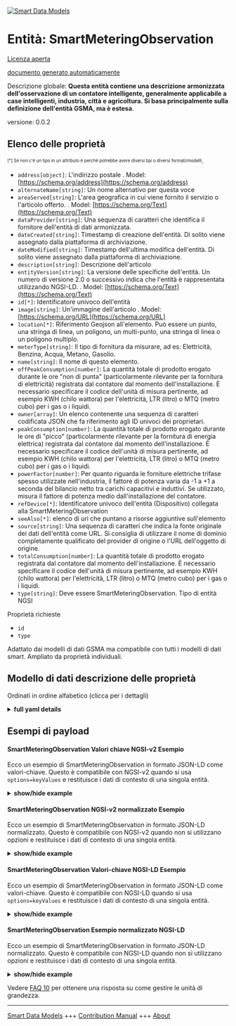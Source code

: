 <!-- 10-Header -->  
[![Smart Data Models](https://smartdatamodels.org/wp-content/uploads/2022/01/SmartDataModels_logo.png "Logo")](https://smartdatamodels.org)  
Entità: SmartMeteringObservation  
================================<!-- /10-Header -->  
<!-- 15-License -->  
[Licenza aperta](https://github.com/smart-data-models//dataModel.Device/blob/master/SmartMeteringObservation/LICENSE.md)  
[documento generato automaticamente](https://docs.google.com/presentation/d/e/2PACX-1vTs-Ng5dIAwkg91oTTUdt8ua7woBXhPnwavZ0FxgR8BsAI_Ek3C5q97Nd94HS8KhP-r_quD4H0fgyt3/pub?start=false&loop=false&delayms=3000#slide=id.gb715ace035_0_60)  
<!-- /15-License -->  
<!-- 20-Description -->  
Descrizione globale: **Questa entità contiene una descrizione armonizzata dell'osservazione di un contatore intelligente, generalmente applicabile a case intelligenti, industria, città e agricoltura. Si basa principalmente sulla definizione dell'entità GSMA, ma è estesa**.  
versione: 0.0.2  
<!-- /20-Description -->  
<!-- 30-PropertiesList -->  

## Elenco delle proprietà  

<sup><sub>[*] Se non c'è un tipo in un attributo è perché potrebbe avere diversi tipi o diversi formati/modelli</sub></sup>.  
- `address[object]`: L'indirizzo postale  . Model: [https://schema.org/address](https://schema.org/address)- `alternateName[string]`: Un nome alternativo per questa voce  - `areaServed[string]`: L'area geografica in cui viene fornito il servizio o l'articolo offerto.  . Model: [https://schema.org/Text](https://schema.org/Text)- `dataProvider[string]`: Una sequenza di caratteri che identifica il fornitore dell'entità di dati armonizzata.  - `dateCreated[string]`: Timestamp di creazione dell'entità. Di solito viene assegnato dalla piattaforma di archiviazione.  - `dateModified[string]`: Timestamp dell'ultima modifica dell'entità. Di solito viene assegnato dalla piattaforma di archiviazione.  - `description[string]`: Descrizione dell'articolo  - `entityVersion[string]`: La versione delle specifiche dell'entità. Un numero di versione 2.0 o successivo indica che l'entità è rappresentata utilizzando NGSI-LD.  . Model: [https://schema.org/Text](https://schema.org/Text)- `id[*]`: Identificatore univoco dell'entità  - `image[string]`: Un'immagine dell'articolo  . Model: [https://schema.org/URL](https://schema.org/URL)- `location[*]`: Riferimento Geojson all'elemento. Può essere un punto, una stringa di linea, un poligono, un multi-punto, una stringa di linea o un poligono multiplo.  - `meterType[string]`: Il tipo di fornitura da misurare, ad es: Elettricità, Benzina, Acqua, Metano, Gasolio.  - `name[string]`: Il nome di questo elemento.  - `offPeakConsumption[number]`: La quantità totale di prodotto erogato durante le ore "non di punta" (particolarmente rilevante per la fornitura di elettricità) registrata dal contatore dal momento dell'installazione. È necessario specificare il codice dell'unità di misura pertinente, ad esempio KWH (chilo wattora) per l'elettricità, LTR (litro) o MTQ (metro cubo) per i gas o i liquidi.  - `owner[array]`: Un elenco contenente una sequenza di caratteri codificata JSON che fa riferimento agli ID univoci dei proprietari.  - `peakConsumption[number]`: La quantità totale di prodotto erogato durante le ore di "picco" (particolarmente rilevante per la fornitura di energia elettrica) registrata dal contatore dal momento dell'installazione. È necessario specificare il codice dell'unità di misura pertinente, ad esempio KWH (chilo wattora) per l'elettricità, LTR (litro) o MTQ (metro cubo) per i gas o i liquidi.  - `powerFactor[number]`: Per quanto riguarda le forniture elettriche trifase spesso utilizzate nell'industria, il fattore di potenza varia da -1 a +1 a seconda del bilancio netto tra carichi capacitivi e induttivi. Se utilizzato, misura il fattore di potenza medio dall'installazione del contatore.  - `refDevice[*]`: Identificatore univoco dell'entità (Dispositivo) collegata alla SmartMeteringObservation  - `seeAlso[*]`: elenco di uri che puntano a risorse aggiuntive sull'elemento  - `source[string]`: Una sequenza di caratteri che indica la fonte originale dei dati dell'entità come URL. Si consiglia di utilizzare il nome di dominio completamente qualificato del provider di origine o l'URL dell'oggetto di origine.  - `totalConsumption[number]`: La quantità totale di prodotto erogato registrata dal contatore dal momento dell'installazione. È necessario specificare il codice dell'unità di misura pertinente, ad esempio KWH (chilo wattora) per l'elettricità, LTR (litro) o MTQ (metro cubo) per i gas o i liquidi.  - `type[string]`: Deve essere SmartMeteringObservation. Tipo di entità NGSI  <!-- /30-PropertiesList -->  
<!-- 35-RequiredProperties -->  
Proprietà richieste  
- `id`  - `type`  <!-- /35-RequiredProperties -->  
<!-- 40-RequiredProperties -->  
Adattato dai modelli di dati GSMA ma compatibile con tutti i modelli di dati smart. Ampliato da proprietà individuali.  
<!-- /40-RequiredProperties -->  
<!-- 50-DataModelHeader -->  
## Modello di dati descrizione delle proprietà  
Ordinati in ordine alfabetico (clicca per i dettagli)  
<!-- /50-DataModelHeader -->  
<!-- 60-ModelYaml -->  
<details><summary><strong>full yaml details</strong></summary>    
```yaml  
SmartMeteringObservation:    
  description: 'This entity contains a harmonised description of a Smart Meter Observation, generally applicable for Smart Homes, Industry, Cities and Agriculture. It is based mostly in the GSMA entity definition but it is extended'    
  properties:    
    address:    
      description: 'The mailing address'    
      properties:    
        addressCountry:    
          description: 'Property. The country. For example, Spain. Model:''https://schema.org/addressCountry'''    
          type: string    
        addressLocality:    
          description: 'Property. The locality in which the street address is, and which is in the region. Model:''https://schema.org/addressLocality'''    
          type: string    
        addressRegion:    
          description: 'Property. The region in which the locality is, and which is in the country. Model:''https://schema.org/addressRegion'''    
          type: string    
        postOfficeBoxNumber:    
          description: 'Property. The post office box number for PO box addresses. For example, 03578. Model:''https://schema.org/postOfficeBoxNumber'''    
          type: string    
        postalCode:    
          description: 'Property. The postal code. For example, 24004. Model:''https://schema.org/https://schema.org/postalCode'''    
          type: string    
        streetAddress:    
          description: 'Property. The street address. Model:''https://schema.org/streetAddress'''    
          type: string    
      type: object    
      x-ngsi:    
        model: https://schema.org/address    
        type: Property    
    alternateName:    
      description: 'An alternative name for this item'    
      type: string    
      x-ngsi:    
        type: Property    
    areaServed:    
      description: 'The geographic area where a service or offered item is provided'    
      type: string    
      x-ngsi:    
        model: https://schema.org/Text    
        type: Property    
    dataProvider:    
      description: 'A sequence of characters identifying the provider of the harmonised data entity.'    
      type: string    
      x-ngsi:    
        type: Property    
    dateCreated:    
      description: 'Entity creation timestamp. This will usually be allocated by the storage platform.'    
      format: date-time    
      type: string    
      x-ngsi:    
        type: Property    
    dateModified:    
      description: 'Timestamp of the last modification of the entity. This will usually be allocated by the storage platform.'    
      format: date-time    
      type: string    
      x-ngsi:    
        type: Property    
    description:    
      description: 'A description of this item'    
      type: string    
      x-ngsi:    
        type: Property    
    entityVersion:    
      description: 'The entity specification version. A version number of 2.0 or later denotes the entity is represented using NGSI-LD'    
      enum:    
        - 2.0    
        - LD    
      type: string    
      x-ngsi:    
        model: https://schema.org/Text    
        type: Property    
    id:    
      anyOf: &smartmeteringobservation_-_properties_-_owner_-_items_-_anyof    
        - description: 'Property. Identifier format of any NGSI entity'    
          maxLength: 256    
          minLength: 1    
          pattern: ^[\w\-\.\{\}\$\+\*\[\]`|~^@!,:\\]+$    
          type: string    
        - description: 'Property. Identifier format of any NGSI entity'    
          format: uri    
          type: string    
      description: 'Unique identifier of the entity'    
      x-ngsi:    
        type: Property    
    image:    
      description: 'An image of the item'    
      format: uri    
      type: string    
      x-ngsi:    
        model: https://schema.org/URL    
        type: Property    
    location:    
      description: 'Geojson reference to the item. It can be Point, LineString, Polygon, MultiPoint, MultiLineString or MultiPolygon'    
      oneOf:    
        - description: 'Geoproperty. Geojson reference to the item. Point'    
          properties:    
            bbox:    
              items:    
                type: number    
              minItems: 4    
              type: array    
            coordinates:    
              items:    
                type: number    
              minItems: 2    
              type: array    
            type:    
              enum:    
                - Point    
              type: string    
          required:    
            - type    
            - coordinates    
          title: 'GeoJSON Point'    
          type: object    
        - description: 'Geoproperty. Geojson reference to the item. LineString'    
          properties:    
            bbox:    
              items:    
                type: number    
              minItems: 4    
              type: array    
            coordinates:    
              items:    
                items:    
                  type: number    
                minItems: 2    
                type: array    
              minItems: 2    
              type: array    
            type:    
              enum:    
                - LineString    
              type: string    
          required:    
            - type    
            - coordinates    
          title: 'GeoJSON LineString'    
          type: object    
        - description: 'Geoproperty. Geojson reference to the item. Polygon'    
          properties:    
            bbox:    
              items:    
                type: number    
              minItems: 4    
              type: array    
            coordinates:    
              items:    
                items:    
                  items:    
                    type: number    
                  minItems: 2    
                  type: array    
                minItems: 4    
                type: array    
              type: array    
            type:    
              enum:    
                - Polygon    
              type: string    
          required:    
            - type    
            - coordinates    
          title: 'GeoJSON Polygon'    
          type: object    
        - description: 'Geoproperty. Geojson reference to the item. MultiPoint'    
          properties:    
            bbox:    
              items:    
                type: number    
              minItems: 4    
              type: array    
            coordinates:    
              items:    
                items:    
                  type: number    
                minItems: 2    
                type: array    
              type: array    
            type:    
              enum:    
                - MultiPoint    
              type: string    
          required:    
            - type    
            - coordinates    
          title: 'GeoJSON MultiPoint'    
          type: object    
        - description: 'Geoproperty. Geojson reference to the item. MultiLineString'    
          properties:    
            bbox:    
              items:    
                type: number    
              minItems: 4    
              type: array    
            coordinates:    
              items:    
                items:    
                  items:    
                    type: number    
                  minItems: 2    
                  type: array    
                minItems: 2    
                type: array    
              type: array    
            type:    
              enum:    
                - MultiLineString    
              type: string    
          required:    
            - type    
            - coordinates    
          title: 'GeoJSON MultiLineString'    
          type: object    
        - description: 'Geoproperty. Geojson reference to the item. MultiLineString'    
          properties:    
            bbox:    
              items:    
                type: number    
              minItems: 4    
              type: array    
            coordinates:    
              items:    
                items:    
                  items:    
                    items:    
                      type: number    
                    minItems: 2    
                    type: array    
                  minItems: 4    
                  type: array    
                type: array    
              type: array    
            type:    
              enum:    
                - MultiPolygon    
              type: string    
          required:    
            - type    
            - coordinates    
          title: 'GeoJSON MultiPolygon'    
          type: object    
      x-ngsi:    
        type: Geoproperty    
    meterType:    
      description: 'The type of supply being metered e.g.: Electricity, Gasoline, Water, Methane, Diesel.'    
      type: string    
      x-ngsi:    
        type: Property    
    name:    
      description: 'The name of this item.'    
      type: string    
      x-ngsi:    
        type: Property    
    offPeakConsumption:    
      description: 'The total amount of product supplied during ''off-peak'' hours (particularly relevant to Electricity supply) as recorded by the meter since installation. The relevant unitCode should be specified such as KWH (Kilo Watt Hours) for Electricity, LTR (Litre) or MTQ (Cubic Metre) for gases or liquids.'    
      type: number    
      x-ngsi:    
        type: Property    
    owner:    
      description: 'A List containing a JSON encoded sequence of characters referencing the unique Ids of the owner(s)'    
      items:    
        anyOf: *smartmeteringobservation_-_properties_-_owner_-_items_-_anyof    
        description: 'Property. Unique identifier of the entity'    
      type: array    
      x-ngsi:    
        type: Property    
    peakConsumption:    
      description: 'The total amount of product supplied during ''peak'' hours (particularly relevant to Electricity supply) as recorded by the meter since installation. The relevant unitCode should be specified such as KWH (Kilo Watt Hours) for Electricity, LTR (Litre) or MTQ (Cubic Metre) for gases or liquids.'    
      type: number    
      x-ngsi:    
        type: Property    
    powerFactor:    
      description: 'Relevant to 3-Phase electricity supplies often used in industry - the power factor ranges from -1 to +1 depending on the net balance between capacitive and inductive loads. If used this measures the average power factor since meter installation.'    
      type: number    
      x-ngsi:    
        type: Property    
    refDevice:    
      anyOf:    
        - description: 'Property. Identifier format of any NGSI entity'    
          maxLength: 256    
          minLength: 1    
          pattern: ^[\w\-\.\{\}\$\+\*\[\]`|~^@!,:\\]+$    
          type: string    
        - description: 'Property. Identifier format of any NGSI entity'    
          format: uri    
          type: string    
      description: 'Unique identifier of the entity (Device) linked to the SmartMeteringObservation'    
      x-ngsi:    
        type: Relationship    
    seeAlso:    
      description: 'list of uri pointing to additional resources about the item'    
      oneOf:    
        - items:    
            format: uri    
            type: string    
          minItems: 1    
          type: array    
        - format: uri    
          type: string    
      x-ngsi:    
        type: Property    
    source:    
      description: 'A sequence of characters giving the original source of the entity data as a URL. Recommended to be the fully qualified domain name of the source provider, or the URL to the source object.'    
      type: string    
      x-ngsi:    
        type: Property    
    totalConsumption:    
      description: 'The total amount of product supplied as recorded by the meter since installation. The relevant unitCode should be specified such as KWH (Kilo Watt Hours) for Electricity, LTR (Litre) or MTQ (Cubic Metre) for gases or liquids.'    
      type: number    
      x-ngsi:    
        type: Property    
    type:    
      description: 'It has to be SmartMeteringObservation. NGSI entity type'    
      enum:    
        - SmartMeteringObservation    
      type: string    
      x-ngsi:    
        type: Property    
  required:    
    - id    
    - type    
  type: object    
  x-derived-from: ""    
  x-disclaimer: 'Redistribution and use in source and binary forms, with or without modification, are permitted  provided that the license conditions are met. Copyleft (c) 2021 Contributors to Smart Data Models Program'    
  x-license-url: https://github.com/smart-data-models/dataModel.Device/blob/master/SmartMeteringObservation/LICENSE.md    
  x-model-schema: https://smart-data-models.github.io/dataModel.Device/SmartMeteringObservation/schema.json    
  x-model-tags: ""    
  x-version: 0.0.2    
```  
</details>    
<!-- /60-ModelYaml -->  
<!-- 70-MiddleNotes -->  
<!-- /70-MiddleNotes -->  
<!-- 80-Examples -->  
## Esempi di payload  
#### SmartMeteringObservation Valori chiave NGSI-v2 Esempio  
Ecco un esempio di SmartMeteringObservation in formato JSON-LD come valori-chiave. Questo è compatibile con NGSI-v2 quando si usa `options=keyValues` e restituisce i dati di contesto di una singola entità.  
<details><summary><strong>show/hide example</strong></summary>    
```json  
{  
  "id": "urn:ngsi-ld:SmartMeter:8ac0db56-9adf-11e8-ad67-e7308e2e8b15",  
  "type": "SmartMeteringObservation",  
  "source": "https://source.example.com",  
  "dataProvider": "https://provider.example.com",  
  "entityVersion": "2.0",  
  "meterType": "Electricity",  
  "refDevice": "urn:ngsi-ld:Device:7a0708f6-9668-11e8-8f77-abc2b62ebaac",  
  "location": {  
    "type": "Point",  
    "coordinates": [  
      -103.9904,  
      39.7564  
    ]  
  },  
  "image": "urn:ngsi:iVBORw0KGgoAAAANSUhEUgAAAGcAAABkCAIAAAAUt...ErkJggg==",  
  "address": {  
    "addressLocality": "London",  
    "postalCode": "EC4N 8AF",  
    "streetAddress": "25 Walbrook"  
  },  
  "totalConsumption": 7.0,  
  "peakConsumption": 9.3,  
  "offPeakConsumption": 8.0,  
  "powerFactor": 0.98  
}  
```  
</details>  
#### SmartMeteringObservation NGSI-v2 normalizzato Esempio  
Ecco un esempio di SmartMeteringObservation in formato JSON-LD normalizzato. Questo è compatibile con NGSI-v2 quando non si utilizzano opzioni e restituisce i dati di contesto di una singola entità.  
<details><summary><strong>show/hide example</strong></summary>    
```json  
{  
  "id": "urn:ngsi-ld:SmartMeter:8ac0db56-9adf-11e8-ad67-e7308e2e8b15",  
  "type": "SmartMeteringObservation",  
  "source": {  
    "type": "Text",  
    "value": "https://source.example.com"  
  },  
  "dataProvider": {  
    "type": "Text",  
    "value": "https://provider.example.com"  
  },  
  "entityVersion": {  
    "type": "Number",  
    "value": "2.0"  
  },  
  "meterType": {  
    "type": "Text",  
    "value": "Electricity"  
  },  
  "refDevice": {  
    "type": "Relationship",  
    "value": "urn:ngsi-ld:Device:7a0708f6-9668-11e8-8f77-abc2b62ebaac"  
  },  
  "location": {  
    "type": "geo:json",  
    "value": {  
      "type": "Point",  
      "coordinates": [  
        -103.9904,  
        39.7564  
      ]  
    }  
  },  
  "image": {  
    "type": "Text",  
    "value": "urn:ngsi:iVBORw0KGgoAAAANSUhEUgAAAGcAAABkCAIAAAAUt...ErkJggg=="  
  },  
  "address": {  
    "type": "StructuredValue",  
    "value": {  
      "addressLocality": "London",  
      "postalCode": "EC4N 8AF",  
      "streetAddress": "25 Walbrook"  
    }  
  },  
  "totalConsumption": {  
    "type": "Number",  
    "value": 7.0  
  },  
  "peakConsumption": {  
    "type": "Number",  
    "value": 9.3  
  },  
  "offPeakConsumption": {  
    "type": "Number",  
    "value": 8.0  
  },  
  "powerFactor": {  
    "type": "Number",  
    "value": 0.98  
  }  
}  
```  
</details>  
#### SmartMeteringObservation Valori-chiave NGSI-LD Esempio  
Ecco un esempio di SmartMeteringObservation in formato JSON-LD come valori-chiave. Questo è compatibile con NGSI-LD quando si usa `options=keyValues` e restituisce i dati di contesto di una singola entità.  
<details><summary><strong>show/hide example</strong></summary>    
```json  
{  
    "id": "urn:ngsi-ld:SmartMeter:8ac0db56-9adf-11e8-ad67-e7308e2e8b15",  
    "type": "SmartMeteringObservation",  
    "address": {  
        "addressLocality": "London",  
        "postalCode": "EC4N 8AF",  
        "streetAddress": "25 Walbrook"  
    },  
    "dataProvider": "https://provider.example.com",  
    "entityVersion": "2.0",  
    "image": "urn:ngsi:iVBORw0KGgoAAAANSUhEUgAAAGcAAABkCAIAAAAUt...ErkJggg==",  
    "location": {  
        "type": "Point",  
        "coordinates": [  
            -103.9904,  
            39.7564  
        ]  
    },  
    "meterType": "Electricity",  
    "offPeakConsumption": 8.0,  
    "peakConsumption": 9.3,  
    "powerFactor": 0.98,  
    "refDevice": "urn:ngsi-ld:Device:7a0708f6-9668-11e8-8f77-abc2b62ebaac",  
    "source": "https://source.example.com",  
    "totalConsumption": 7.0,  
    "@context": [  
        "https://raw.githubusercontent.com/smart-data-models/dataModel.Device/master/context.jsonld"  
    ]  
}  
```  
</details>  
#### SmartMeteringObservation Esempio normalizzato NGSI-LD  
Ecco un esempio di SmartMeteringObservation in formato JSON-LD normalizzato. Questo è compatibile con NGSI-LD quando non si utilizzano opzioni e restituisce i dati di contesto di una singola entità.  
<details><summary><strong>show/hide example</strong></summary>    
```json  
{  
    "id": "urn:ngsi-ld:SmartMeter:8ac0db56-9adf-11e8-ad67-e7308e2e8b15",  
    "type": "SmartMeteringObservation",  
    "address": {  
        "type": "Property",  
        "value": {  
            "addressLocality": "London",  
            "postalCode": "EC4N 8AF",  
            "streetAddress": "25 Walbrook"  
        }  
    },  
    "dataProvider": {  
        "type": "Property",  
        "value": "https://provider.example.com"  
    },  
    "entityVersion": {  
        "type": "Property",  
        "value": "2.0"  
    },  
    "image": {  
        "type": "Property",  
        "value": "urn:ngsi:iVBORw0KGgoAAAANSUhEUgAAAGcAAABkCAIAAAAUt...ErkJggg=="  
    },  
    "location": {  
        "type": "GeoProperty",  
        "value": {  
            "type": "Point",  
            "coordinates": [  
                -103.9904,  
                39.7564  
            ]  
        }  
    },  
    "meterType": {  
        "type": "Property",  
        "value": "Electricity"  
    },  
    "offPeakConsumption": {  
        "type": "Property",  
        "value": 8.0  
    },  
    "peakConsumption": {  
        "type": "Property",  
        "value": 9.3  
    },  
    "powerFactor": {  
        "type": "Property",  
        "value": 0.98  
    },  
    "refDevice": {  
        "type": "Relationship",  
        "object": "urn:ngsi-ld:Device:7a0708f6-9668-11e8-8f77-abc2b62ebaac"  
    },  
    "source": {  
        "type": "Property",  
        "value": "https://source.example.com"  
    },  
    "totalConsumption": {  
        "type": "Property",  
        "value": 7.0  
    },  
    "@context": [  
        "https://raw.githubusercontent.com/smart-data-models/dataModel.Device/master/context.jsonld"  
    ]  
}  
```  
</details><!-- /80-Examples -->  
<!-- 90-FooterNotes -->  
<!-- /90-FooterNotes -->  
<!-- 95-Units -->  
Vedere [FAQ 10](https://smartdatamodels.org/index.php/faqs/) per ottenere una risposta su come gestire le unità di grandezza.  
<!-- /95-Units -->  
<!-- 97-LastFooter -->  
---  
[Smart Data Models](https://smartdatamodels.org) +++ [Contribution Manual](https://bit.ly/contribution_manual) +++ [About](https://bit.ly/Introduction_SDM)<!-- /97-LastFooter -->  
